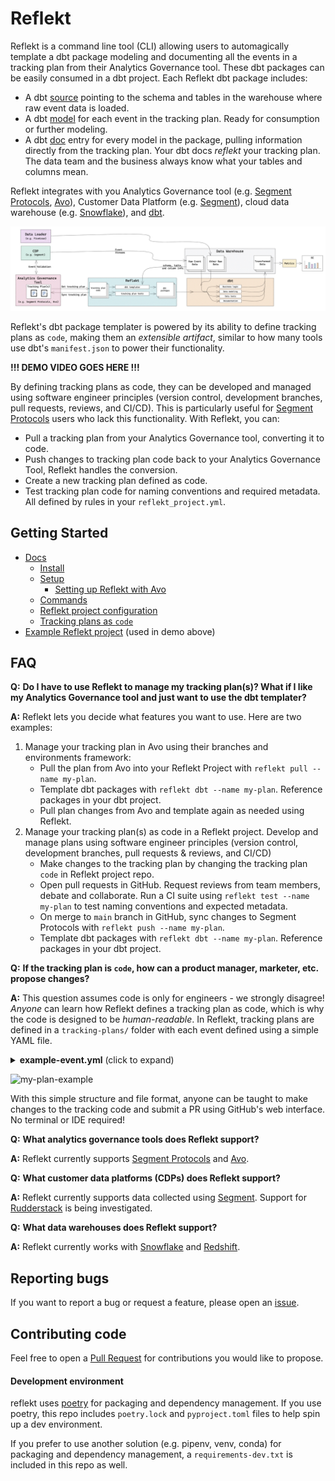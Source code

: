 <!--
SPDX-FileCopyrightText: 2022 Gregory Clunies <greg@reflekt-ci.com>

SPDX-License-Identifier: Apache-2.0
-->

# Reflekt
Reflekt is a command line tool (CLI) allowing users to automagically template a dbt package modeling and documenting all the events in a tracking plan from their Analytics Governance tool. These dbt packages can be easily consumed in a dbt project. Each Reflekt dbt package includes:
- A dbt [source](https://docs.getdbt.com/docs/building-a-dbt-project/using-sources) pointing to the schema and tables in the warehouse where raw event data is loaded.
- A dbt [model](https://docs.getdbt.com/docs/building-a-dbt-project/building-models) for each event in the tracking plan. Ready for consumption or further modeling.
- A dbt [doc](https://docs.getdbt.com/docs/building-a-dbt-project/documentation) entry for every model in the package, pulling information directly from the tracking plan. Your dbt docs *reflekt* your tracking plan. The data team and the business always know what your tables and columns mean.

Reflekt integrates with you Analytics Governance tool (e.g. [Segment Protocols](https://segment.com/docs/protocols/), [Avo](https://www.avo.app/)), Customer Data Platform (e.g. [Segment](https://segment.com/)), cloud data warehouse (e.g. [Snowflake](https://www.snowflake.com/)), and [dbt](https://www.getdbt.com/).

![reflekt-architecture](/docs/reflekt-arch-flow.jpg)

Reflekt's dbt package templater is powered by its ability to define tracking plans as `code`, making them an *extensible artifact*, similar to how many tools use dbt's `manifest.json` to power their functionality.

**!!! DEMO VIDEO GOES HERE !!!**

By defining tracking plans as code, they can be developed and managed using software engineer principles (version control, development branches, pull requests, reviews, and CI/CD). This is particularly useful for [Segment Protocols](https://segment.com/docs/protocols/) users who lack this functionality. With Reflekt, you can:
- Pull a tracking plan from your Analytics Governance tool, converting it to code.
- Push changes to tracking plan code back to your Analytics Governance Tool, Reflekt handles the conversion.
- Create a new tracking plan defined as code.
- Test tracking plan code for naming conventions and required metadata. All defined by rules in your `reflekt_project.yml`.

## Getting Started
- [Docs](docs/DOCUMENTATION.md/#docs)
  - [Install](docs/DOCUMENTATION.md/#install)
  - [Setup](docs/DOCUMENTATION.md/#setup)
    - [Setting up Reflekt with Avo](docs/DOCUMENTATION.md/#setting-up-reflekt-with-avo)
  - [Commands](docs/DOCUMENTATION.md/#commands)
  - [Reflekt project configuration](docs/DOCUMENTATION.md/#project-configuration)
  - [Tracking plans as `code`](docs/DOCUMENTATION.md/#tracking-plans-as-code)
- [Example Reflekt project](https://github.com/GClunies/patty-bar-reflekt) (used in demo above)

## FAQ
**Q:** **Do I have to use Reflekt to manage my tracking plan(s)? What if I like my Analytics Governance tool and just want to use the dbt templater?**

**A:** Reflekt lets you decide what features you want to use. Here are two examples:
1. Manage your tracking plan in Avo using their branches and environments framework:
   - Pull the plan from Avo into your Reflekt Project with `reflekt pull --name my-plan`.
   - Template dbt packages with `reflekt dbt --name my-plan`. Reference packages in your dbt project.
   - Pull plan changes from Avo and template again as needed using Reflekt.
2. Manage your tracking plan(s) as code in a Reflekt project. Develop and manage plans using software engineer principles (version control, development branches, pull requests & reviews, and CI/CD)
   - Make changes to the tracking plan by changing the tracking plan `code` in Reflekt project repo.
   - Open pull requests in GitHub. Request reviews from team members, debate and collaborate. Run a CI suite using `reflekt test --name my-plan` to test naming conventions and expected metadata.
   - On merge to `main` branch in GitHub, sync changes to Segment Protocols with `reflekt push --name my-plan`.
   - Template dbt packages with `reflekt dbt --name my-plan`. Reference packages in your dbt project.

**Q:** **If the tracking plan is `code`, how can a product manager, marketer, etc. propose changes?**

**A:** This question assumes code is only for engineers - we strongly disagree! *Anyone* can learn how Reflekt defines a tracking plan as code, which is why the code is designed to be *human-readable*. In Reflekt, tracking plans are defined in a `tracking-plans/` folder with each event defined using a simple YAML file.

<details><summary><strong>example-event.yml</strong> (click to expand)</summary><p>

```yaml
# Example 'Product Added' event
- version: 1
  name: Product Added
  description: Fired when a user adds a product to their cart.
  metadata:  # Set event metadata. Configure metadata tests in reflekt_project.yml
    product_owner: pm-name
    code_owner: eng-squad-1
    priority: 1
  properties:
    - name: cart_id
      description: Cart ID to which the product was added to.
      type: string
      required: true    # Specify a property is required
    - name: product_id
      description: Database ID of the product being viewed.
      type: integer
      required: true
    - name: name
      description: Name of the product.
      type: string     # Specify property data type
      required: true
    - name: variant
      description: Variant of the product (e.g. small, medium, large).
      type: string
      enum:            # List of allowed values
        - small
        - medium
        - large
      required: false  # Property is not required
    - name: price
      description: Price ($) of the product added to the cart.
      type: number
      required: true
    - name: quantity
      description: Quantity of the product added to the cart.
      type: integer
      required: true
```
</p></details>

![my-plan-example](docs/my-plan-example.png)

With this simple structure and file format, anyone can be taught to make changes to the tracking code and submit a PR using GitHub's web interface. No terminal or IDE required!

**Q:** **What analytics governance tools does Reflekt support?**

**A:** Reflekt currently supports [Segment Protocols](https://segment.com/docs/protocols/) and [Avo](https://www.avo.app/).

**Q:** **What customer data platforms (CDPs) does Reflekt support?**

**A:** Reflekt currently supports data collected using [Segment](https://segment.com/). Support for [Rudderstack](https://www.rudderstack.com/) is being investigated.

**Q:** **What data warehouses does Reflekt support?**

**A:** Reflekt currently works with [Snowflake](https://www.snowflake.com/) and [Redshift](https://aws.amazon.com/redshift/).

## Reporting bugs
If you want to report a bug or request a feature, please open an [issue](https://github.com/GClunies/reflekt/issues).

## Contributing code
Feel free to open a [Pull Request](https://github.com/GClunies/reflekt/pulls) for contributions you would like to propose.

#### Development environment
reflekt uses [poetry](https://python-poetry.org/) for packaging and dependency management. If you use poetry, this repo includes `poetry.lock` and `pyproject.toml` files to help spin up a dev environment.

If you prefer to use another solution (e.g. pipenv, venv, conda) for packaging and dependency management, a `requirements-dev.txt` is included in this repo as well.
